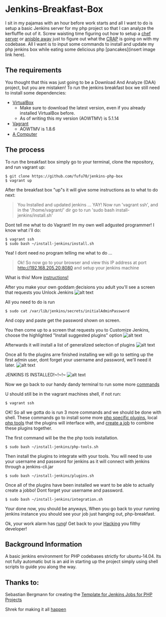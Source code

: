# Jenkins-Breakfast-Box

I sit in my pajamas with an hour before work starts and all I want to do is setup a basic Jenkins server for my php project so that I can analyze the kerfluffle out of it. Screw waisting time figuring out how to setup a [chef server](https://github.com/pietervogelaar/chef-cookbook-jenkins-server) or [anisble away](https://github.com/HanXHX/ansible-jenkins-php) just to figure out what the [CRAP](http://www.crap4j.org/faq.html) is going on with my codebase. All I want is to input some commands to install and update my php jenkins box while eating some delicious php [pancakes](insert image link here).

## The requirements

You thought that this was just going to be a Download And Analyze (DAA) project, but you are mistaken! To run the jenkins breakfast box we still need to install some dependencies:

* [VirtualBox](https://www.virtualbox.org/wiki/Downloads)
  * Make sure to download the latest version, even if you already installed VirtualBox before.
  * As of writing this my version (AOWTMV) is 5.1.14
* [Vagrant](https://www.vagrantup.com/downloads.html)
  * AOWTMV is 1.8.6
* [A Computer](http://i.giphy.com/xTiTnJ3BooiDs8dL7W.gif)

## The process

To run the breakfast box simply go to your terminal, clone the repository, and run vagrant up:

```shell
$ git clone https://github.com/fufu70/jenkins-php-box
$ vagrant up
```

After the breakfast box "up"s it will give some instructions as to what to do next:

> You Installed and updated jenkins ... YAY! Now run 'vagrant ssh', and in the '/home/vagrant/' dir go to run 'sudo bash install-jenkins/install.sh'

Dont tell me what to do Vagrant! Im my own well adgusted programmer! I know what i'll do:

```shell
$ vagrant ssh
$ sudo bash ~/install-jenkins/install.sh
```

Yea! I dont need no program telling me what to do ...

> Ok! So now go to your browser and view this IP address at port http://192.168.205.20:8080 and setup your jenkins machine

What is this! More [instructions!](http://i.giphy.com/X7jENDat6V5Je.gif)

After you make your own goddam decisions you adult you'll see a screen that requests you Unlock Jenkins
![alt text](:unlock-jenkins)

All you need to do is run

```shell
$ sudo cat /var/lib/jenkins/secrets/initialAdminPassword
```

And copy and paste get the password shown on screen.

You then come up to a screen that requests you to Customize Jenkins, choose the highlighted "Install suggested plugins" option
![alt text](:customize-jenkins)

Afterwards it will install a list of generalized selection of plugins
![alt text](:plugins-installing-jenkins)

Once all fo the plugins arre finished installing we will go to setting up the first admin user, dont forget your username and password, we'll need it later.
![alt text](:admin-user-jenkins)

JENKINS IS INSTALLED!~!~!~ 
![alt text](:installed-jenkins)

Now we go back to our handy dandy terminal to run some more [commands](http://i.giphy.com/JIX9t2j0ZTN9S.gif)

U should still be in the vagrant machines shell, if not run:

```shell
$ vagrant ssh
```

OK! So all we gotta do is run 3 more commands and we should be done with shell. These commands go to install some more [php specific plugins](https://github.com/fufu70/jenkins-php-box/blob/master/install-jenkins/plugins.sh), local [php tools](https://github.com/fufu70/jenkins-php-box/blob/master/install-jenkins/php-tools.sh) that the plugins will interface with, and [create a job](https://github.com/fufu70/jenkins-php-box/blob/master/install-jenkins/integration.sh) to combine these plugins together.

The first command will be the the php tools installation.

```shell
$ sudo bash ~/install-jenkins/php-tools.sh
```

Then install the plugins to integrate with your tools. You will need to use your username and password for jenkins as it will connect with jenkins through a jenkins-cli.jar

```shell
$ sudo bash ~/install-jenkins/plugins.sh
```

Once all of the plugins have been installed we want to be able to actually create a jobbo! Dont forget your username and password.

```shell
$ sudo bash ~/install-jenkins/integration.sh
```

Your done now, you should be anyways, When you go back to your running jenkins instance you should see your job just hanging out, php-breakfast. 

Ok, your work alarm has [rung](http://i.giphy.com/Tohtjw8GoSmpa.gif)! Get back to your [Hacking](http://i.giphy.com/MGaacoiAlAti0.gif) you filthy developer!

## Background Information

A basic jenkins environment for PHP codebases strictly for ubuntu-14.04. Its not fully automatic but is an aid in starting up the project simply using shell scripts to guide you along the way.

## Thanks to:

Sebastian Bergmann for creating the [Template for Jenkins Jobs for PHP Projects](http://jenkins-php.org/index.html)

Shrek for making it all [happen](http://i.giphy.com/soVPwjAd33L5m.gif)

[unlock-jenkins]: https://github.com/fufu70/jenkins-php-box/raw/master/src/common/images/icon48.png "Unlock Jenkins"
[customize-jenkins]: https://github.com/fufu70/jenkins-php-box/raw/master/src/common/images/icon48.png "Customize Jenkins"
[plugins-installing-jenkins]: https://github.com/fufu70/jenkins-php-box/raw/master/src/common/images/icon48.png "Plugins Installing"
[admin-user-jenkins]: https://github.com/fufu70/jenkins-php-box/raw/master/src/common/images/icon48.png "Admin User Creation"
[installed-jenkins]: https://github.com/fufu70/jenkins-php-box/raw/master/src/common/images/icon48.png "Jenkins is installed"